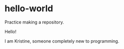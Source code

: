 # hello-world
Practice making a repository.

Hello!

I am Kristine, someone completely new to programming.
